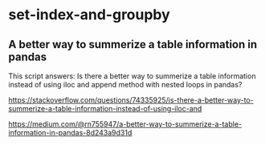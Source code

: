 # set-index-and-groupby
## A better way to summerize a table information in pandas
This script answers: Is there a better way to summerize a table information instead of using iloc and append method with nested loops in pandas?

https://stackoverflow.com/questions/74335925/is-there-a-better-way-to-summerize-a-table-information-instead-of-using-iloc-and

https://medium.com/@rn755947/a-better-way-to-summerize-a-table-information-in-pandas-8d243a9d31d

